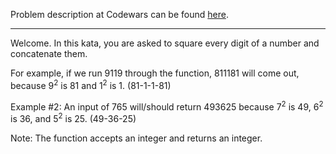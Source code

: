 Problem description at Codewars can be found
[here](https://www.codewars.com/kata/546e2562b03326a88e000020/train/python).

-------------

Welcome. In this kata, you are asked to square every digit of a number and concatenate them.
<br>

For example, if we run 9119 through the function, 811181 will come out, because 9<sup>2</sup> is 81
and 1<sup>2</sup> is 1. (81-1-1-81)
<br>

Example #2: An input of 765 will/should return 493625 because 7<sup>2</sup> is 49, 6<sup>2</sup> is
36, and 5<sup>2</sup> is 25. (49-36-25)
<br>

Note: The function accepts an integer and returns an integer.
